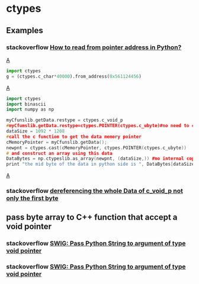 # ctypes



## Examples

### stackoverflow [How to read from pointer address in Python?](https://stackoverflow.com/questions/48808997/how-to-read-from-pointer-address-in-python)



[A](https://stackoverflow.com/a/48809155/10173843)

```Python
import ctypes
g = (ctypes.c_char*40000).from_address(0x561124456)
```



[A](https://stackoverflow.com/a/51200615/10173843)



```C++
import ctypes
import binascii
import numpy as np

myCfunslib.getData.restype = ctypes.c_void_p
#myCfunslib.getData.restype=ctypes.POINTER(ctypes.c_ubyte)#no need to cast
dataSize = 1092 * 1208
#call the c function to get the data memory pointer
cMemoryPointer = myCfunslib.getData();
newpnt = ctypes.cast(cMemoryPointer, ctypes.POINTER(ctypes.c_ubyte))
# and construct an array using this data
DataBytes = np.ctypeslib.as_array(newpnt, (dataSize,)) #no internal copy
print "the mid byte of the data in python side is ", DataBytes[dataSize/2]
```

[A](https://stackoverflow.com/a/51107407/10173843)



### stackoverflow [dereferencing the whole Data of c_void_p not only the first byte](https://stackoverflow.com/questions/51981858/dereferencing-the-whole-data-of-c-void-p-not-only-the-first-byte)



## pass byte array to C++ function that accept a void pointer



### stackoverflow [SWIG: Pass Python String to argument of type void pointer](https://stackoverflow.com/questions/41131554/swig-pass-python-string-to-argument-of-type-void-pointer)



### stackoverflow [SWIG: Pass Python String to argument of type void pointer](https://stackoverflow.com/questions/41131554/swig-pass-python-string-to-argument-of-type-void-pointer)



